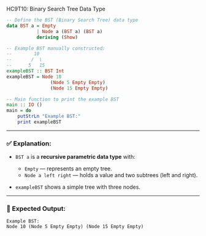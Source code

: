 HC9T10: Binary Search Tree Data Type
```haskell
-- Define the BST (Binary Search Tree) data type
data BST a = Empty
           | Node a (BST a) (BST a)
           deriving (Show)

-- Example BST manually constructed: 
--        10
--       /  \
--      5   15
exampleBST :: BST Int
exampleBST = Node 10
                (Node 5 Empty Empty)
                (Node 15 Empty Empty)

-- Main function to print the example BST
main :: IO ()
main = do
    putStrLn "Example BST:"
    print exampleBST
```

---

### ✅ Explanation:

* `BST a` is a **recursive parametric data type** with:

  * `Empty` — represents an empty tree.
  * `Node a left right` — holds a value and two subtrees (left and right).
* `exampleBST` shows a simple tree with three nodes.

---

### 🧪 Expected Output:

```
Example BST:
Node 10 (Node 5 Empty Empty) (Node 15 Empty Empty)
```
